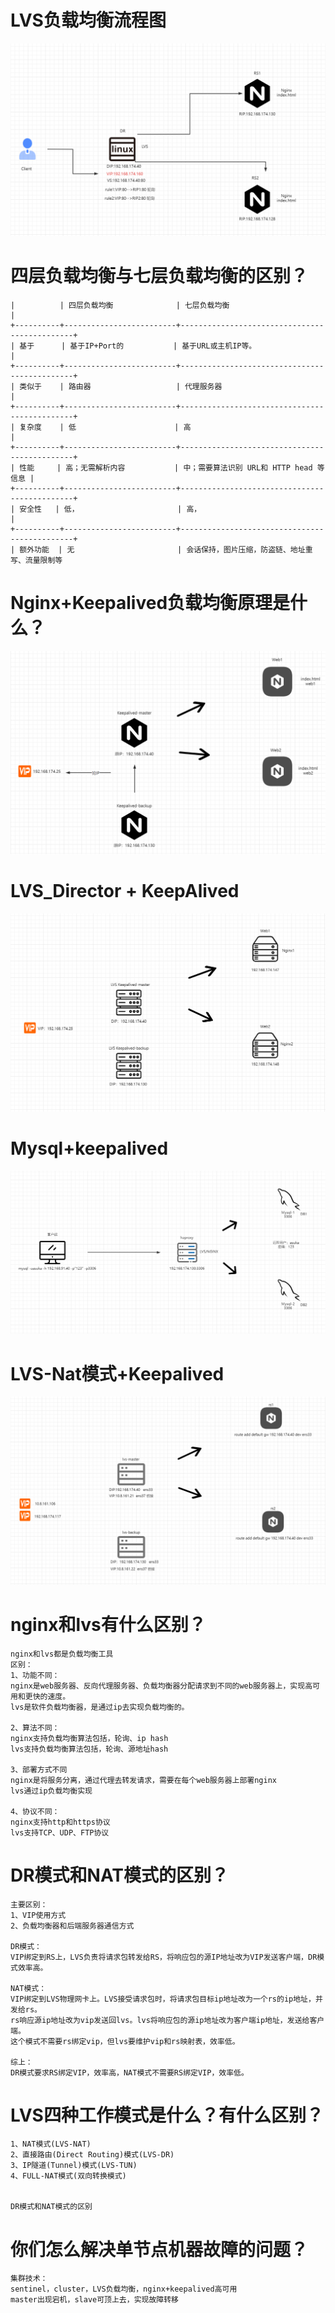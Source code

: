 # LVS负载均衡流程图

![image-20230505203938618](assets/LVS/image-20230505203938618.png)

# 四层负载均衡与七层负载均衡的区别？

```shell
|          | 四层负载均衡              | 七层负载均衡                               |
+----------+-------------------------+----------------------------------------------+
| 基于      | 基于IP+Port的           | 基于URL或主机IP等。                        |
+----------+-------------------------+----------------------------------------------+
| 类似于    | 路由器                   | 代理服务器                                     |
+----------+-------------------------+----------------------------------------------+
| 复杂度    | 低                      | 高                                           |
+----------+-------------------------+----------------------------------------------+
| 性能     | 高；无需解析内容           | 中；需要算法识别 URL和 HTTP head 等信息 |
+----------+-------------------------+----------------------------------------------+
| 安全性   | 低，                      | 高，                                        |
+----------+-------------------------+----------------------------------------------+
| 额外功能  | 无                       | 会话保持，图片压缩，防盗链、地址重写、流量限制等
```

# Nginx+Keepalived负载均衡原理是什么？

![image-20230506102908878](assets/LVS/image-20230506102908878.png)

# LVS_Director + KeepAlived

![image-20230506161523794](assets/LVS/image-20230506161523794.png)

# Mysql+keepalived

![image-20230507123810819](assets/LVS/image-20230507123810819.png)

# LVS-Nat模式+Keepalived

![image-20230507125405343](assets/LVS/image-20230507125405343.png)

# nginx和lvs有什么区别？

```
nginx和lvs都是负载均衡工具
区别：
1、功能不同：
nginx是web服务器、反向代理服务器、负载均衡器分配请求到不同的web服务器上，实现高可用和更快的速度。
lvs是软件负载均衡器，是通过ip去实现负载均衡的。

2、算法不同：
nginx支持负载均衡算法包括，轮询、ip hash
lvs支持负载均衡算法包括，轮询、源地址hash

3、部署方式不同
nginx是将服务分离，通过代理去转发请求，需要在每个web服务器上部署nginx
lvs通过ip负载均衡实现

4、协议不同：
nginx支持http和https协议
lvs支持TCP、UDP、FTP协议
```

# DR模式和NAT模式的区别？

```
主要区别：
1、VIP使用方式
2、负载均衡器和后端服务器通信方式

DR模式：
VIP绑定到RS上，LVS负责将请求包转发给RS，将响应包的源IP地址改为VIP发送客户端，DR模式效率高。

NAT模式：
VIP绑定到LVS物理网卡上。LVS接受请求包时，将请求包目标ip地址改为一个rs的ip地址，并发给rs。
rs响应源ip地址改为vip发送回lvs。lvs将响应包的源ip地址改为客户端ip地址，发送给客户端。
这个模式不需要rs绑定vip，但lvs要维护vip和rs映射表，效率低。

综上：
DR模式要求RS绑定VIP，效率高，NAT模式不需要RS绑定VIP，效率低。
```

# LVS四种工作模式是什么？有什么区别？

```
1、NAT模式(LVS-NAT)
2、直接路由(Direct Routing)模式(LVS-DR)
3、IP隧道(Tunnel)模式(LVS-TUN)
4、FULL-NAT模式(双向转换模式)


DR模式和NAT模式的区别
```

# 你们怎么解决单节点机器故障的问题？

```
集群技术：
sentinel，cluster，LVS负载均衡，nginx+keepalived高可用
master出现宕机，slave可顶上去，实现故障转移
```


